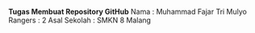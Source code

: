 **Tugas Membuat Repository GitHub**
Nama : Muhammad Fajar Tri Mulyo
Rangers : 2
Asal Sekolah : SMKN 8 Malang

